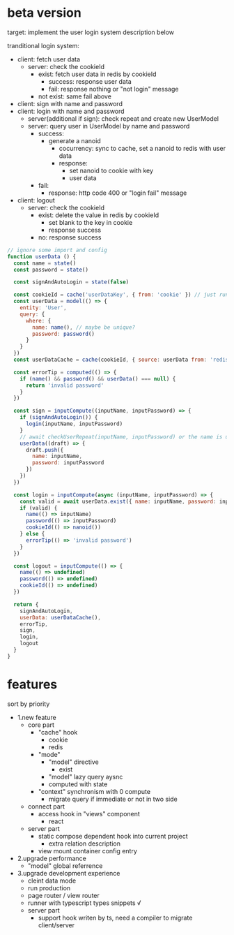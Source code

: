 # beta version

target: implement the user login system description below

tranditional login system:

- client: fetch user data
  - server: check the cookieId
    - exist: fetch user data in redis by cookieId
      - success: response user data
      - fail: response nothing or "not login" message
    - not exist: same fail above
- client: sign with name and password
- client: login with name and password
  - server(additional if sign): check repeat and create new UserModel
  - server: query user in UserModel by name and password
    - success: 
      - generate a nanoid
        - cocurrency: sync to cache, set a nanoid to redis with user data
        - response: 
          - set nanoid to cookie with key
          - user data
    - fail: 
      - response: http code 400 or "login fail" message
- client: logout
  - server: check the cookieId
    - exist: delete the value in redis by cookieId
      - set blank to the key in cookie
      - response success
    - no: response success

```javascript 
// ignore some import and config 
function userData () {
  const name = state()
  const password = state()

  const signAndAutoLogin = state(false)

  const cookieId = cache('userDataKey', { from: 'cookie' }) // just run in server because by it depends 'cookie'
  const userData = model(() => {
    entity: 'User',
    query: {
      where: {
        name: name(), // maybe be unique?
        password: password()
      }
    }
  })
  const userDataCache = cache(cookieId, { source: userData from: 'redis' }) // same above

  const errorTip = computed(() => {
    if (name() && password() && userData() === null) {
      return 'invalid password'
    }
  })

  const sign = inputCompute((inputName, inputPassword) => {
    if (signAndAutoLogin()) {
      login(inputName, inputPassword)
    }
    // await checkUserRepeat(inputName, inputPassword) or the name is unque
    userData((draft) => {
      draft.push({
        name: inputName, 
        password: inputPassword
      })
    })
  })

  const login = inputCompute(async (inputName, inputPassword) => {
    const valid = await userData.exist({ name: inputName, password: inputPassword }) // query DB
    if (valid) {
      name(() => inputName)
      password(() => inputPassword)
      cookieId(() => nanoid())
    } else {
      errorTip(() => 'invalid password')
    }
  })

  const logout = inputCompute(() => {
    name(() => undefined)
    password(() => undefined)
    cookieId(() => undefined)
  })

  return {
    signAndAutoLogin,
    userData: userDataCache(),
    errorTip,
    sign,
    login,
    logout
  }
}

```
# features

sort by priority

- 1.new feature
  - core part
    - "cache" hook
      - cookie
      - redis
    - "mode"
      - "model" directive
        - exist
      - "model" lazy query aysnc
      - computed with state
    - "context" synchronism with 0 compute
      -  migrate query if immediate or not in two side
  - connect part
    - access hook in "views" component
      - react
  - server part
    - static compose dependent hook into current project
      - extra relation description
    - view mount container config entry
- 2.upgrade performance
  - "model" global referrence
- 3.upgrade development experience
  - cleint data mode
  - run production
  - page router / view router
  - runner with typescript types snippets √
  - server part
    - support hook writen by ts, need a compiler to migrate client/server
